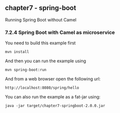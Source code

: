 chapter7 - spring-boot
----------------------

Running Spring Boot without Camel

### 7.2.4  Spring Boot with Camel as microservice 

You need to build this example first

    mvn install
    
And then you can run the example using
    
    mvn spring-boot:run
    
And from a web browser open the following url:

    http://localhost:8080/spring/hello

You can also run the example as a fat-jar using: 

    java -jar target/chapter7-springboot-2.0.0.jar
    
    
